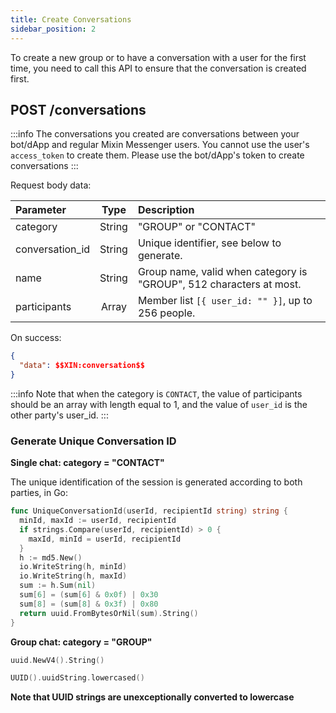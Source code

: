 ```yaml
---
title: Create Conversations
sidebar_position: 2
---
```


To create a new group or to have a conversation with a user for the first time, you need to call this API to ensure that the conversation is created first.

## POST /conversations

:::info
The conversations you created are conversations between your bot/dApp and regular Mixin Messenger users. You cannot use the user's `access_token` to create them. Please use the bot/dApp's token to create conversations
:::

Request body data:

| Parameter | Type | Description |
| :----- | :----: | :---- |
| category | String | "GROUP" or "CONTACT" |
| conversation_id | String | Unique identifier, see below to generate. |
| name | String | Group name, valid when category is "GROUP", 512 characters at most. |
| participants | Array | Member list ```[{ user_id: "" }]```, up to 256 people. |

On success:

```json
{
  "data": $$XIN:conversation$$
}
```


:::info
Note that when the category is `CONTACT`, the value of participants should be an array with length equal to 1, and the value of `user_id` is the other party's user_id.
:::

### Generate Unique Conversation ID

**Single chat: category = "CONTACT"**

The unique identification of the session is generated according to both parties, in Go:

```go
func UniqueConversationId(userId, recipientId string) string {
  minId, maxId := userId, recipientId
  if strings.Compare(userId, recipientId) > 0 {
    maxId, minId = userId, recipientId
  }
  h := md5.New()
  io.WriteString(h, minId)
  io.WriteString(h, maxId)
  sum := h.Sum(nil)
  sum[6] = (sum[6] & 0x0f) | 0x30
  sum[8] = (sum[8] & 0x3f) | 0x80
  return uuid.FromBytesOrNil(sum).String()
}
```

**Group chat: category = "GROUP"**

```go title="golang"
uuid.NewV4().String()
```

```swift title="swift"
UUID().uuidString.lowercased()
```

**Note that UUID strings are unexceptionally converted to lowercase**
